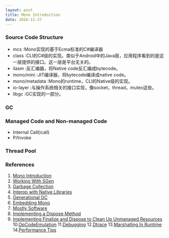 ```yaml
---
layout: post
title: Mono Introduction
date: 2016-11-27
---
```


### Source Code Structure

- mcs :Mono实现的基于Ecma标准的C#编译器
- class :CLI的C#级的实现。类似于Android中的Java层，应用程序看到的是这一层提供的接口。这一层是平台无关的。
- ilasm :反汇编器，将Native code反汇编成bytecode。
- mono/mini :JIT编译器，将bytecode编译成native code。
- mono/metadata :Mono的runtime，CLI的Native级的实现。
- io-layer :与操作系统相关的接口实现，像socket，thread，mutex这些。
- libgc :GC实现的一部分。

### GC

### Managed Code and Non-managed Code

- Internal Call(icall)
- P/Invoke

### Thread Pool

### References
1. [Mono Introduction](http://campolake.github.io/2015/01/27/mono_source_code_analyze/)
2. [Working With SGen](http://www.mono-project.com/Working_With_SGen)
3. [Garbage Collection](http://msdn.microsoft.com/en-us/library/vstudio/0xy59wtx%28v=vs.100%29.aspx)
4. [Interop with Native Libraries](http://www.mono-project.com/DllImport)
5. [Generational GC](http://www.mono-project.com/Generational_GC#Fixed_Heap)
6. [Embedding Mono](http://www.mono-project.com/Embedding_Mono)
7. [Mostly Software](http://schani.wordpress.com/tag/mono/)
8. [Implementing a Dispose Method](http://msdn.microsoft.com/en-us/library/fs2xkftw.aspx)
9. [Implementing Finalize and Dispose to Clean Up Unmanaged Resources]( http://msdn.microsoft.com/en-us/library/vstudio/b1yfkh5e%28v=vs.100%29.aspx)
10.[OpCodeEmulation](https://monoruntime.wordpress.com/tag/icall/)
11.[Debugging](http://www.mono-project.com/Debugging)
12.[Dtrace](http://www.mono-project.com/SGen_DTrace)
13.[Marshalling In Runtime](https://monoruntime.wordpress.com/tag/runtime-invoke-wrapper/)
14.[Performance Tips](http://www.mono-project.com/Performance_Tips)
